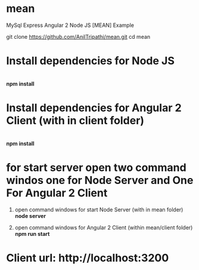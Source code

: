 # mean
MySql  Express Angular 2 Node JS  [MEAN] Example


git clone https://github.com/AnilTripathi/mean.git
cd mean
# Install dependencies for Node JS
<br><strong>npm install</strong>

# Install dependencies for Angular 2 Client  (with in client folder)

<br><strong>npm install</strong>


# for start server open two command windos one for Node Server and One For Angular 2 Client
1. open command windows for start Node Server  (with in mean folder)
   <br><strong>node server </strong>
 
2. open command windows for Angular 2 Client (within mean/client folder)
  <br><strong> npm run start</strong>

# Client url: http://localhost:3200

